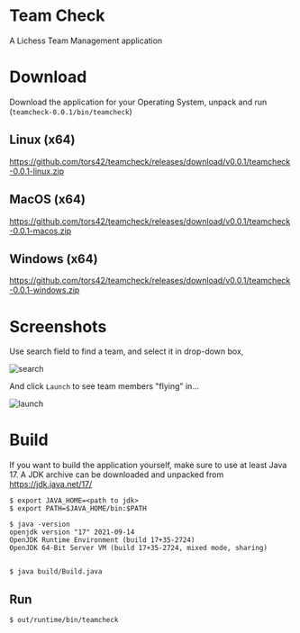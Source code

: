 # Team Check

A Lichess Team Management application

# Download

Download the application for your Operating System, unpack and run (`teamcheck-0.0.1/bin/teamcheck`)

## Linux (x64)

https://github.com/tors42/teamcheck/releases/download/v0.0.1/teamcheck-0.0.1-linux.zip

## MacOS (x64)

https://github.com/tors42/teamcheck/releases/download/v0.0.1/teamcheck-0.0.1-macos.zip

## Windows (x64)

https://github.com/tors42/teamcheck/releases/download/v0.0.1/teamcheck-0.0.1-windows.zip

# Screenshots

Use search field to find a team, and select it in drop-down box,

![search](https://user-images.githubusercontent.com/4084220/131161893-a0b8a407-2043-4fb3-9012-50fb6cbf1871.png)

And click `Launch` to see team members "flying" in...

![launch](https://user-images.githubusercontent.com/4084220/131161888-15768f3d-f651-4b4f-90c6-7d65b85db4aa.png)


# Build

If you want to build the application yourself,
make sure to use at least Java 17. A JDK archive can be downloaded and unpacked from https://jdk.java.net/17/

    $ export JAVA_HOME=<path to jdk>
    $ export PATH=$JAVA_HOME/bin:$PATH

    $ java -version
    openjdk version "17" 2021-09-14
    OpenJDK Runtime Environment (build 17+35-2724)
    OpenJDK 64-Bit Server VM (build 17+35-2724, mixed mode, sharing)


    $ java build/Build.java


## Run

    $ out/runtime/bin/teamcheck

